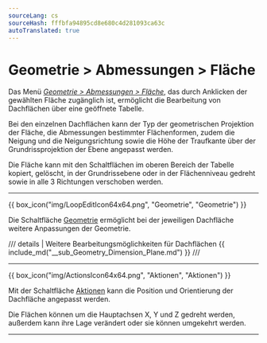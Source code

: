 ```yaml
---
sourceLang: cs
sourceHash: fffbfa94895cd8e680c4d281093ca63c
autoTranslated: true
---
```


# Geometrie &gt; Abmessungen &gt; Fläche

  <p> Das Menü <u><i>Geometrie &gt; Abmessungen &gt; Fläche</i></u>, das durch Anklicken der gewählten Fläche zugänglich ist, ermöglicht die Bearbeitung von Dachflächen über eine geöffnete Tabelle.

  <p>
  Bei den einzelnen Dachflächen kann der Typ der geometrischen Projektion der Fläche, die Abmessungen bestimmter Flächenformen, zudem die Neigung und die Neigungsrichtung sowie die Höhe der Traufkante über der Grundrissprojektion der Ebene angepasst werden.
  </p>
  
  <p>
  Die Fläche kann mit den Schaltflächen im oberen Bereich der Tabelle kopiert, gelöscht, in der Grundrissebene oder in der Flächenniveau gedreht sowie in alle 3 Richtungen verschoben werden.
  </p>

  <hr class="main"> <!-- Vodorovná čára jako oddělovač sekce -->

{{ box_icon("img/LoopEditIcon64x64.png", "Geometrie", "Geometrie") }}

  <p>
  Die Schaltfläche <u>Geometrie</u> ermöglicht bei der jeweiligen Dachfläche weitere Anpassungen der Geometrie. 
  </p>

/// details | Weitere Bearbeitungsmöglichkeiten für Dachflächen
{{ include_md("__sub_Geometry_Dimension_Plane.md") }}
///


  <hr class="main"> <!-- Vodorovná čára jako oddělovač sekce -->

{{ box_icon("img/ActionsIcon64x64.png", "Aktionen", "Aktionen") }}

  <p>
  Mit der Schaltfläche <u>Aktionen</u> kann die Position und Orientierung der Dachfläche angepasst werden.
  </p>

  <p>
  Die Flächen können um die Hauptachsen X, Y und Z gedreht werden, außerdem kann ihre Lage verändert oder sie können umgekehrt werden.
  </p>

  <hr class="main"> <!-- Vodorovná čára jako oddělovač sekce -->

<!-- product: HiStruct Roofs -->